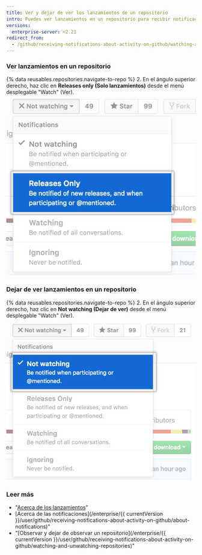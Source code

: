 ```yaml
---
title: Ver y dejar de ver los lanzamientos de un repositorio
intro: Puedes ver lanzamientos en un repositorio para recibir notificaciones cuando un nuevo lanzamiento se publica sin recibir notificaciones sobre otras actualizaciones en el repositorio. También puedes dejar de ver lanzamientos si ya no deseas recibir notificaciones de nuevos lanzamientos en un repositorio.
versions:
  enterprise-server: <2.21
redirect_from:
  - /github/receiving-notifications-about-activity-on-github/watching-and-unwatching-releases-for-a-repository
---
```

### Ver lanzamientos en un repositorio

{% data reusables.repositories.navigate-to-repo %}
2. En el ángulo superior derecho, haz clic en **Releases only (Solo lanzamientos)** desde el menú desplegable "Watch" (Ver). ![Ver opciones en un menú desplegable para lanzamientos](/assets/images/help/notifications/watch-releases.png)

### Dejar de ver lanzamientos en un repositorio

{% data reusables.repositories.navigate-to-repo %}
2. En el ángulo superior derecho, haz clic en **Not watching (Dejar de ver)** desde el menú desplegable "Watch" (Ver). ![Ver opciones en un menú desplegable para lanzamientos](/assets/images/help/notifications/unwatch-repository.png)

### Leer más

- "[Acerca de los lanzamientos](/articles/about-releases)"
- [Acerca de las notificaciones](/enterprise/{{ currentVersion }}/user/github/receiving-notifications-about-activity-on-github/about-notifications)"
- "[Observar y dejar de observar un repositorio](/enterprise/{{ currentVersion }}/user/github/receiving-notifications-about-activity-on-github/watching-and-unwatching-repositories)"
